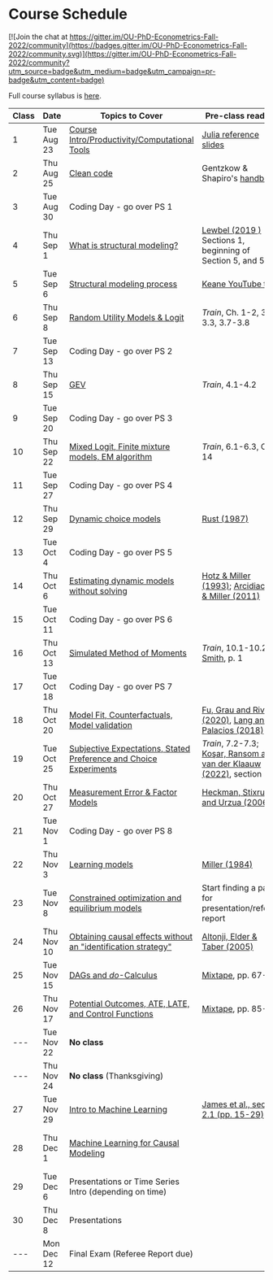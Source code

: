 # Course Schedule

[![Join the chat at https://gitter.im/OU-PhD-Econometrics-Fall-2022/community](https://badges.gitter.im/OU-PhD-Econometrics-Fall-2022/community.svg)](https://gitter.im/OU-PhD-Econometrics-Fall-2022/community?utm_source=badge&utm_medium=badge&utm_campaign=pr-badge&utm_content=badge)

Full course syllabus is [here](https://raw.githack.com/OU-PhD-Econometrics/fall-2022/master/Syllabus.pdf).

| **Class**  | **Date**  | **Topics to Cover**  | **Pre-class reading** | **Due** |
|--- |---  |--- |---  |---  |
| 1    | Tue Aug 23  | [Course Intro/Productivity/Computational Tools](https://raw.githack.com/OU-PhD-Econometrics/fall-2022/master/LectureNotes/01-Productivity/01slides.html) | [Julia reference slides](https://raw.githack.com/OU-PhD-Econometrics/fall-2022/master/LectureNotes/00-JuliaTips/00slides.html#1)  | |
| 2    | Thu Aug 25  | [Clean code](https://raw.githack.com/OU-PhD-Econometrics/fall-2022/master/LectureNotes/01a-CleanCode/01aslides.html) | Gentzkow & Shapiro's [handbook](https://web.stanford.edu/~gentzkow/research/CodeAndData.pdf) |   | 
| 3    | Tue Aug 30  | Coding Day - go over PS 1  | | [PS 1](https://github.com/OU-PhD-Econometrics/fall-2022/blob/master/ProblemSets/PS1-julia-intro/PS1.pdf) |
| 4    | Thu Sep  1  | [What is structural modeling?](https://raw.githack.com/OU-PhD-Econometrics/fall-2022/master/LectureNotes/02-IntroStructuralModels/02slides.html) | [Lewbel (2019 )](https://doi.org/10.1257/jel.20181361) Sections 1, beginning of Section 5, and 5.1  | [Reading Quiz](https://github.com/OU-PhD-Econometrics/fall-2022/blob/master/ReadingQuizzes/RQ1.md)  | 
| 5    | Tue Sep  6  | [Structural modeling process](https://raw.githack.com/OU-PhD-Econometrics/fall-2022/master/LectureNotes/03-StructuralWorkflow/03slides.html) | [Keane YouTube talk](https://www.youtube.com/watch?v=0hazaPBAYWE) |   |
| 6    | Thu Sep  8  | [Random Utility Models & Logit](https://raw.githack.com/OU-PhD-Econometrics/fall-2022/master/LectureNotes/04-StaticDiscreteChoice/04slides.html) |  _Train_,  Ch. 1-2, 3.1-3.3, 3.7-3.8  | [Reading Quiz](https://github.com/OU-PhD-Econometrics/fall-2022/blob/master/ReadingQuizzes/RQ2.md)  |
| 7    | Tue Sep 13  | Coding Day - go over PS 2  | | [PS 2](https://github.com/OU-PhD-Econometrics/fall-2022/blob/master/ProblemSets/PS2-optimization-intro/PS2.pdf) |
| 8    | Thu Sep 15  | [GEV](https://raw.githack.com/OU-PhD-Econometrics/fall-2022/master/LectureNotes/05-GEV/05slides.html)  | _Train_, 4.1-4.2  | [Reading Quiz](https://github.com/OU-PhD-Econometrics/fall-2022/blob/master/ReadingQuizzes/RQ3.md)  |
| 9    | Tue Sep 20  | Coding Day - go over PS 3  | | [PS 3](https://github.com/OU-PhD-Econometrics/fall-2022/blob/master/ProblemSets/PS3-gev/PS3.pdf)  |
| 10   | Thu Sep 22  | [Mixed Logit, Finite mixture models, EM algorithm](https://raw.githack.com/OU-PhD-Econometrics/fall-2022/master/LectureNotes/06-Mixture/06slides.html) | _Train_, 6.1-6.3, Ch. 14  | [Reading Quiz](https://github.com/OU-PhD-Econometrics/fall-2022/blob/master/ReadingQuizzes/RQ4.md)  |
| 11   | Tue Sep 27  | Coding Day - go over PS 4  | | [PS 4](https://github.com/OU-PhD-Econometrics/fall-2022/blob/master/ProblemSets/PS4-mixture/PS4.pdf)  |
| 12   | Thu Sep 29  | [Dynamic choice models](https://raw.githack.com/OU-PhD-Econometrics/fall-2022/master/LectureNotes/07-DDC/07slides.html)  | [Rust (1987)](http://www.jstor.org/stable/1911259)  | [Reading Quiz](https://github.com/OU-PhD-Econometrics/fall-2022/blob/master/ReadingQuizzes/RQ5.md)  |
| 13   | Tue Oct  4  | Coding Day - go over PS 5  | | [PS 5](https://github.com/OU-PhD-Econometrics/fall-2022/blob/master/ProblemSets/PS5-ddc/PS5.pdf)  |
| 14   | Thu Oct  6  | [Estimating dynamic models without solving](https://raw.githack.com/OU-PhD-Econometrics/fall-2022/master/LectureNotes/08-CCP/08slides.html)  | [Hotz & Miller (1993)](https://doi.org/10.2307/2298122); [Arcidiacono & Miller (2011)](https://doi.org/10.3982/ECTA7743)  | [Reading Quiz](https://github.com/OU-PhD-Econometrics/fall-2022/blob/master/ReadingQuizzes/RQ6.md)  |
| 15   | Tue Oct 11  | Coding Day - go over PS 6  | | [PS 6](https://github.com/OU-PhD-Econometrics/fall-2022/blob/master/ProblemSets/PS6-ccp/PS6.pdf)  |
| 16   | Thu Oct 13  | [Simulated Method of Moments](https://raw.githack.com/OU-PhD-Econometrics/fall-2022/master/LectureNotes/09-SMM/09slides.html)  | _Train_, 10.1-10.2; [Smith](http://www.econ.yale.edu/smith/palgrave7.pdf), p. 1  | [Reading Quiz](https://github.com/OU-PhD-Econometrics/fall-2022/blob/master/ReadingQuizzes/RQ7.md)  |
| 17   | Tue Oct 18  | Coding Day - go over PS 7  | | [PS 7](https://github.com/OU-PhD-Econometrics/fall-2022/blob/master/ProblemSets/PS7-smm/PS7.pdf)  |
| 18   | Thu Oct 20  | [Model Fit, Counterfactuals, Model validation](https://raw.githack.com/OU-PhD-Econometrics/fall-2022/master/LectureNotes/10-Cfl/10slides.html) | [Fu, Grau and Rivera (2020)](https://www.ssc.wisc.edu/~cfu/wander.pdf), [Lang and Palacios (2018)](https://www.dropbox.com/s/r0dntxibz1qb1se/Lang%26Palacios-Teachers.pdf?dl=0) | [Reading Quiz](https://github.com/OU-PhD-Econometrics/fall-2022/blob/master/ReadingQuizzes/RQ8.md)  |
| 19   | Tue Oct 25  | [Subjective Expectations, Stated Preference and Choice Experiments](https://raw.githack.com/OU-PhD-Econometrics/fall-2022/master/LectureNotes/11-SubjExp/11slides.html)  | _Train_, 7.2-7.3; [Koşar, Ransom and van der Klaauw (2022)](https://tyleransom.github.io/research/SCE_migration.pdf), section 3.3 | [Reading Quiz](https://github.com/OU-PhD-Econometrics/fall-2022/blob/master/ReadingQuizzes/RQ9.md)  |
| 20   | Thu Oct 27  | [Measurement Error & Factor Models](https://raw.githack.com/OU-PhD-Econometrics/fall-2022/master/LectureNotes/12-Factor/12slides.html)  | [Heckman, Stixrud and Urzua (2006)](https://jenni.uchicago.edu/papers/Heckman-Stixrud-Urzua_JOLE_v24n3_2006.pdf)  | [Reading Quiz](https://github.com/OU-PhD-Econometrics/fall-2022/blob/master/ReadingQuizzes/RQ10.md)  |
| 21   | Tue Nov  1  | Coding Day - go over PS 8  | | [PS 8](https://github.com/OU-PhD-Econometrics/fall-2022/blob/master/ProblemSets/PS8-factor/PS8.pdf)  |
| 22   | Thu Nov  3  | [Learning models](https://raw.githack.com/OU-PhD-Econometrics/fall-2022/master/LectureNotes/13-Learning/13slides.html) | [Miller (1984)](https://doi.org/10.1086/261276) |  | 
| 23   | Tue Nov  8  | [Constrained optimization and equilibrium models](https://raw.githack.com/OU-PhD-Econometrics/fall-2022/master/LectureNotes/14-Opt/14slides.html) | Start finding a paper for presentation/referee report  | Take-home Midterm |
| 24   | Thu Nov 10  | [Obtaining causal effects without an "identification strategy"](https://raw.githack.com/OU-PhD-Econometrics/fall-2022/master/LectureNotes/15-RCR/15slides.html)  | [Altonji, Elder & Taber (2005)](https://doi.org/10.1086/426036) |  [Reading Quiz](https://github.com/OU-PhD-Econometrics/fall-2022/blob/master/ReadingQuizzes/RQ11.md) | 
| 25   | Tue Nov 15  | [DAGs and _do_-Calculus](https://raw.githack.com/OU-PhD-Econometrics/fall-2022/master/LectureNotes/16-DAG/16slides.html) | [Mixtape](https://www.scunning.com/causalinference_norap.pdf), pp. 67-80 | [Reading Quiz](https://github.com/OU-PhD-Econometrics/fall-2022/blob/master/ReadingQuizzes/RQ12.md) |
| 26   | Thu Nov 17  | [Potential Outcomes, ATE, LATE, and Control Functions](https://raw.githack.com/OU-PhD-Econometrics/fall-2022/master/LectureNotes/17-PO/17slides.html) | [Mixtape](https://www.scunning.com/causalinference_norap.pdf), pp. 85-93 | [Reading Quiz](https://github.com/OU-PhD-Econometrics/fall-2022/blob/master/ReadingQuizzes/RQ13.md) |
| ---  | Tue Nov 22  | **No class**                 | | |
| ---  | Thu Nov 24  | **No class** (Thanksgiving)  | | |
| 27   | Tue Nov 29  | [Intro to Machine Learning](https://raw.githack.com/OU-PhD-Econometrics/fall-2022/master/LectureNotes/19-IntroML/19slides.html) | [James et al., section 2.1 (pp. 15-29)](https://faculty.marshall.usc.edu/gareth-james/ISL/ISLR%20Seventh%20Printing.pdf) | [Reading Quiz](https://github.com/OU-PhD-Econometrics/fall-2022/blob/master/ReadingQuizzes/RQ14.md) |
| 28   | Thu Dec  1  | [Machine Learning for Causal Modeling](https://raw.githack.com/OU-PhD-Econometrics/fall-2022/master/LectureNotes/20-CausalML/20slides.html)  | | Work on Referee Report & Presentation |
| 29   | Tue Dec  6  | Presentations or Time Series Intro (depending on time) | | Presentation  |
| 30   | Thu Dec  8  | Presentations  | | Presentation, [Referee Report](https://github.com/OU-PhD-Econometrics/fall-2022/blob/master/OtherAssignments/RefereeReport.pdf)  |
| ---  | Mon Dec 12  | Final Exam (Referee Report due)  | | Research Proposal |
